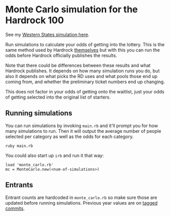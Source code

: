# Monte Carlo simulation for the Hardrock 100

See my [Western States simulation
here](https://github.com/bdlangton/monte-carlo-for-western-states).

Run simulations to calculate your odds of getting into the lottery. This is the
same method used by Hardrock
[themselves](https://www.hardrock100.com/files/entrants/HR100-2023-Lottery-Odds.pdf)
but with this you can run the odds before Hardrock officially publishes the
results.

Note that there could be differences between these results and what Hardrock
publishes. It depends on how many simulation runs you do, but also it depends on
what picks the RD uses and what pools those end up coming from, and whether the
preliminary ticket numbers end up changing.

This does not factor in your odds of getting onto the waitlist, just your odds
of getting selected into the original list of starters.

## Running simulations

You can run simulations by invoking `main.rb` and it'll prompt you for how many
simulations to run. Then it will output the average number of people selected
per category as well as the odds for each category.

```
ruby main.rb
```

You could also start up `irb` and run it that way:

```
load 'monte_carlo.rb'
mc = MonteCarlo.new(<num-of-simulations>)
```

## Entrants

Entrant counts are hardcoded in `monte_carlo.rb` so make sure those are updated
before running simulations. Previous year values are on [tagged
commits](https://github.com/bdlangton/monte-carlo-for-hardrock/tags).
